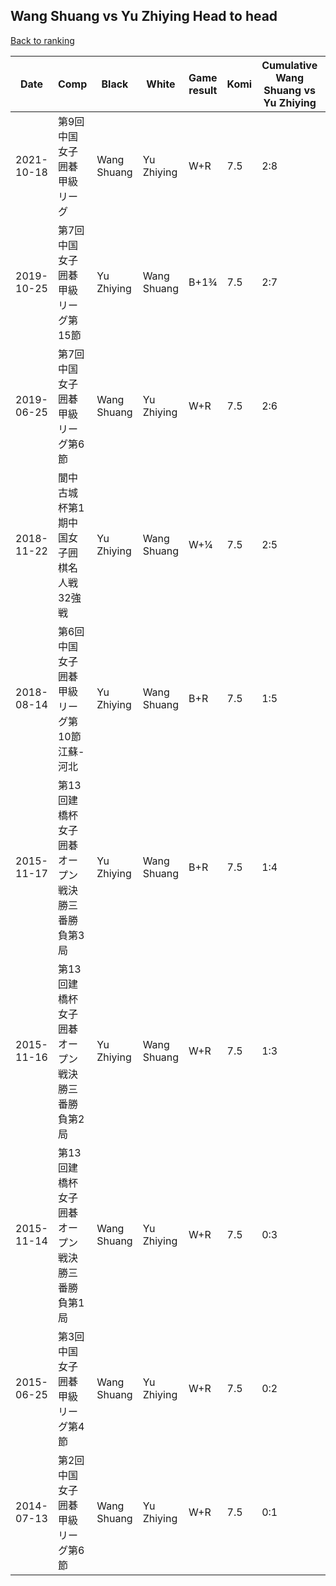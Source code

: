 ## Wang Shuang vs Yu Zhiying Head to head

[Back to ranking](../../index.md)




| **Date** | **Comp** | **Black** | **White** | **Game result** | **Komi** | **Cumulative Wang Shuang vs Yu Zhiying** | **Wang Shuang streak** | **Yu Zhiying streak** | 
| --- | --- | --- | --- | --- | --- | --- | --- | --- |
| 2021-10-18 | 第9回中国女子囲碁甲級リーグ | Wang Shuang | Yu Zhiying | W+R | 7.5 | 2:8 | 0 | 3 | 
| 2019-10-25 | 第7回中国女子囲碁甲級リーグ第15節 | Yu Zhiying | Wang Shuang | B+1¾ | 7.5 | 2:7 | 0 | 2 | 
| 2019-06-25 | 第7回中国女子囲碁甲級リーグ第6節 | Wang Shuang | Yu Zhiying | W+R | 7.5 | 2:6 | 0 | 1 | 
| 2018-11-22 | 閬中古城杯第1期中国女子囲棋名人戦32強戦 | Yu Zhiying | Wang Shuang | W+¼ | 7.5 | 2:5 | 1 | 0 | 
| 2018-08-14 | 第6回中国女子囲碁甲級リーグ第10節江蘇-河北 | Yu Zhiying | Wang Shuang | B+R | 7.5 | 1:5 | 0 | 2 | 
| 2015-11-17 | 第13回建橋杯女子囲碁オープン戦決勝三番勝負第3局 | Yu Zhiying | Wang Shuang | B+R | 7.5 | 1:4 | 0 | 1 | 
| 2015-11-16 | 第13回建橋杯女子囲碁オープン戦決勝三番勝負第2局 | Yu Zhiying | Wang Shuang | W+R | 7.5 | 1:3 | 1 | 0 | 
| 2015-11-14 | 第13回建橋杯女子囲碁オープン戦決勝三番勝負第1局 | Wang Shuang | Yu Zhiying | W+R | 7.5 | 0:3 | 0 | 3 | 
| 2015-06-25 | 第3回中国女子囲碁甲級リーグ第4節 | Wang Shuang | Yu Zhiying | W+R | 7.5 | 0:2 | 0 | 2 | 
| 2014-07-13 | 第2回中国女子囲碁甲級リーグ第6節 | Wang Shuang | Yu Zhiying | W+R | 7.5 | 0:1 | 0 | 1 |




